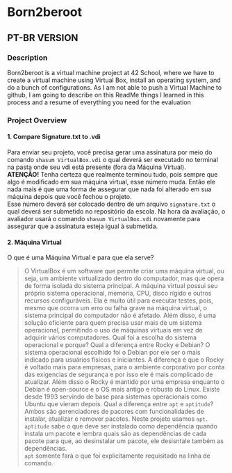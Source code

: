 # Born2beroot
## PT-BR VERSION
### Description
Born2beroot is a virtual machine project at 42 School, where we have to create a virtual machine using Virtual Box, install an operating system, and do a bunch of configurations. As I am not able to push a Virtual Machine to github, I am going to describe on this ReadMe things I learned in this process and a resume of everything you need for the evaluation

### Project Overview
#### 1. Compare Signature.txt to .vdi
Para enviar seu projeto, você precisa gerar uma assinatura por meio do comando `shasum VirtualBox.vdi` o qual deverá ser executado no terminal na pasta onde seu vdi está presente (fora da Máquina Virtual).   
**ATENÇÃO!** Tenha certeza que realmente terminou tudo, pois sempre que algo é modificado em sua máquina virtual, esse número muda. Então ele nada mais é que uma forma de assegurar que nada foi alterado em sua máquina depois que você fechou o projeto.   
Esse número deverá ser colocado dentro de um arquivo `signature.txt` o qual deverá ser submetido no repositório da escola. Na hora da avaliação, o avaliador usará o comando `shasum VirtualBox.vdi` novamente para assegurar que a assinatura esteja igual à submetida.
#### 2. Máquina Virtual
O que é uma Máquina Virtual e para que ela serve?
> O VirtualBox é um software que permite criar uma máquina virtual, ou seja, um ambiente virtualizado dentro do computador, mas que opera de forma isolada do sistema principal. A máquina virtual possui seu próprio sistema operacional, memória, CPU, disco rígido e outros recursos configuráveis. Ela é muito útil para executar testes, pois, mesmo que ocorra um erro ou falha grave na máquina virtual, o sistema principal do computador não é afetado. Além disso, é uma solução eficiente para quem precisa usar mais de um sistema operacional, permitindo o uso de máquinas virtuais em vez de adquirir vários computadores.
Qual foi a escolha do sistema operacional e porque? Qual a diferença entre Rocky e Debian?
> O sistema operacional escolhido foi o Debian por ele ser o mais indicado para usuários físicos e iniciantes. A diferença é que o Rocky é voltado mais para empresas, para o ambiente corporativo por conta das exigencias de segurança e por isso ele é mais complicado de atualizar. Além disso o Rocky é mantido por uma empresa enquanto o Debian é open-source e o OS mais antigo e robusto do Linux. Existe desde 1993 servindo de base para sistemas operacionais como Ubuntu que vieram depois.
Qual a diferença entre `apt` e `aptitude`?
> Ambos são gerenciadores de pacores com funcionalidades de instalar, atualizar e remover pacotes. Neste projeto usamos `apt`.   
`aptitude` sabe o que deve ser instalado como dependência quando instala um pacote e lembra quais são as dependências de cada pacote para que, ao desinstalar um pacote, ele desisntale também as dependências.   
`apt` somente fará o que foi explicitamente requisitado na linha de comando.

